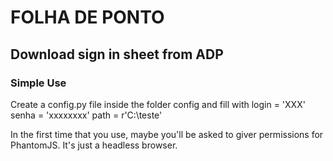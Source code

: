 # FOLHA DE PONTO
## Download sign in sheet from ADP

### Simple Use
Create a config.py file inside the folder config and fill with
login = 'XXX'
senha = 'xxxxxxxx'
path = r'C:\teste'

In the first time that you use, maybe you'll be asked to giver permissions for PhantomJS. It's just a headless browser.